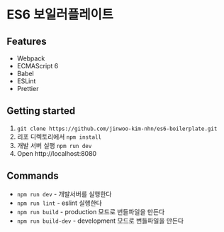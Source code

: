 # ES6 보일러플레이트

## Features
* Webpack
* ECMAScript 6
* Babel
* ESLint
* Prettier

## Getting started

1. `git clone https://github.com/jinwoo-kim-nhn/es6-boilerplate.git`
2.  리포 디렉토리에서 `npm install`
3.  개발 서버 실행 `npm run dev`
4. Open http://localhost:8080

## Commands
* `npm run dev` - 개발서버를 실행한다
* `npm run lint` - eslint 실행한다
* `npm run build` - production 모드로 번들파일을 만든다
* `npm run build-dev` - development 모드로 번들파일을 만든다
